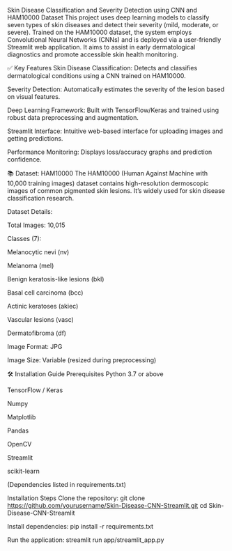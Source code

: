 Skin Disease Classification and Severity Detection using CNN and HAM10000 Dataset
This project uses deep learning models to classify seven types of skin diseases and detect their severity (mild, moderate, or severe). Trained on the HAM10000 dataset, the system employs Convolutional Neural Networks (CNNs) and is deployed via a user-friendly Streamlit web application. It aims to assist in early dermatological diagnostics and promote accessible skin health monitoring.

✅ Key Features
Skin Disease Classification: Detects and classifies dermatological conditions using a CNN trained on HAM10000.

Severity Detection: Automatically estimates the severity of the lesion based on visual features.

Deep Learning Framework: Built with TensorFlow/Keras and trained using robust data preprocessing and augmentation.

Streamlit Interface: Intuitive web-based interface for uploading images and getting predictions.

Performance Monitoring: Displays loss/accuracy graphs and prediction confidence.

📚 Dataset: HAM10000
The HAM10000 (Human Against Machine with 10,000 training images) dataset contains high-resolution dermoscopic images of common pigmented skin lesions. It’s widely used for skin disease classification research.

Dataset Details:

Total Images: 10,015

Classes (7):

Melanocytic nevi (nv)

Melanoma (mel)

Benign keratosis-like lesions (bkl)

Basal cell carcinoma (bcc)

Actinic keratoses (akiec)

Vascular lesions (vasc)

Dermatofibroma (df)

Image Format: JPG

Image Size: Variable (resized during preprocessing)

🛠 Installation Guide
Prerequisites
Python 3.7 or above

TensorFlow / Keras

Numpy

Matplotlib

Pandas

OpenCV

Streamlit

scikit-learn

(Dependencies listed in requirements.txt)

Installation Steps
Clone the repository:
git clone https://github.com/yourusername/Skin-Disease-CNN-Streamlit.git
cd Skin-Disease-CNN-Streamlit

Install dependencies:
pip install -r requirements.txt

Run the application:
streamlit run app/streamlit_app.py
